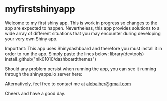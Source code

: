# myfirstshinyapp
Welcome to my first shiny app. This is work in progress so changes to the app are expected to happen. Nevertheless, this app provides solutions to a wide array of different situations that you may encounter during developing your very own Shiny app.  

Important:
This app uses Shinydashboard and therefore you must install it in order to run the app. Simply paste the lines below:
library(devtools)
install_github("nik01010/dashboardthemes")

Should any problem persist when running the app, you can see it running through the shinyapps.io server here:

Alternatively, feel free to contact me at alebalher@gmail.com

Cheers and have a good day.

